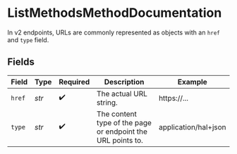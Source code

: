 # ListMethodsMethodDocumentation

In v2 endpoints, URLs are commonly represented as objects with an `href` and `type` field.


## Fields

| Field                                                       | Type                                                        | Required                                                    | Description                                                 | Example                                                     |
| ----------------------------------------------------------- | ----------------------------------------------------------- | ----------------------------------------------------------- | ----------------------------------------------------------- | ----------------------------------------------------------- |
| `href`                                                      | *str*                                                       | :heavy_check_mark:                                          | The actual URL string.                                      | https://...                                                 |
| `type`                                                      | *str*                                                       | :heavy_check_mark:                                          | The content type of the page or endpoint the URL points to. | application/hal+json                                        |